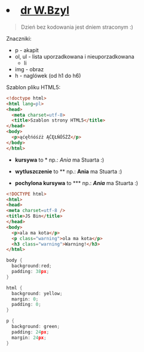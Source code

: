# <li><a href="http://tao.inf.ug.edu.pl/">dr W.Bzyl</a>

> Dzień bez kodowania jest dniem straconym :)

Znaczniki:

* p - akapit
* ol, ul - lista uporzadkowana i nieuporzadkowana
  * li
* img - obraz
* h - naglówek (od h1 do h6)

Szablon pliku HTML5:

```html
<!doctype html>
<html lang=pl>
<head>
  <meta charset=utf-8>
  <title>Szablon strony HTML5</title>
</head>
<body>
  <p>ąćęłńóśźż ĄĆĘŁŃÓŚŹŻ</p>
</body>
</html>
```

* **kursywa** to *
np.: *Ania* ma Stuarta :)

* **wytluszczenie** to **
np.: **Ania** ma Stuarta :)
     
* **pochylona kursywa** to ***
np.: ***Ania*** ma Stuarta :)

```html
<!DOCTYPE html>
<html>
<head>
<meta charset=utf-8 />
<title>JS Bin</title>
</head>
<body>
  <p>ala ma kota</p>
  <p class="warning">ola ma kota</p>
  <h3 class="warning">Warning!</h3>
</html>
```

```c
body {
  background:red;
  padding: 38px;
}

html {
  background: yellow;
  margin: 0;
  padding: 0;
}

p {
  background: green;
  padding: 24px;
  margin: 24px;
}
```
